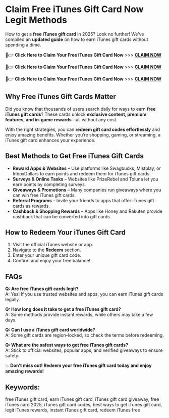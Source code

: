 
# Claim Free iTunes Gift Card Now Legit Methods

How to get a **free iTunes gift card** in 2025? Look no further! We’ve compiled an **updated guide** on how to earn iTunes gift cards without spending a dime.

🔴👉 **Click Here to Claim Your Free iTunes Gift Card Now** >>> [ **CLAIM NOW** ](https://apkhub.site/)

🔴👉 **Click Here to Claim Your Free iTunes Gift Card Now** >>> [ **CLAIM NOW** ](https://apkhub.site/)

🔴👉 **Click Here to Claim Your Free iTunes Gift Card Now** >>> [ **CLAIM NOW** ](https://apkhub.site/)


## Why Free iTunes Gift Cards Matter

Did you know that thousands of users search daily for ways to earn **free iTunes gift cards**? These cards unlock **exclusive content, premium features, and in-game rewards**—all without any cost.

With the right strategies, you can **redeem gift card codes effortlessly** and enjoy amazing benefits. Whether you’re shopping, gaming, or streaming, a iTunes gift card enhances your experience.

## Best Methods to Get Free iTunes Gift Cards

- **Reward Apps & Websites** – Use platforms like Swagbucks, Mistplay, or InboxDollars to earn points and redeem them for iTunes gift cards.
- **Surveys & Online Tasks** – Websites like PrizeRebel and Toluna let you earn points by completing surveys.
- **Giveaways & Promotions** – Many companies run giveaways where you can win free iTunes gift cards.
- **Referral Programs** – Invite your friends to apps that offer iTunes gift cards as rewards.
- **Cashback & Shopping Rewards** – Apps like Honey and Rakuten provide cashback that can be converted into gift cards.

## How to Redeem Your iTunes Gift Card

1. Visit the official iTunes website or app.
2. Navigate to the **Redeem** section.
3. Enter your unique gift card code.
4. Confirm and enjoy your free balance!

## FAQs
**Q: Are free iTunes gift cards legit?**  
A: Yes! If you use trusted websites and apps, you can earn iTunes gift cards legally.

**Q: How long does it take to get a free iTunes gift card?**  
A: Some methods provide instant rewards, while others may take a few days.

**Q: Can I use a iTunes gift card worldwide?**  
A: Some gift cards are region-locked, so check the terms before redeeming.

**Q: What are the safest ways to get free iTunes gift cards?**  
A: Stick to official websites, popular apps, and verified giveaways to ensure safety.

💥 **Don’t miss out! Redeem your free iTunes gift card today and enjoy amazing rewards!**

## Keywords:
free iTunes gift card, earn iTunes gift card, iTunes gift card giveaway, free iTunes card 2025, iTunes gift card codes, best ways to get iTunes gift card, legit iTunes rewards, instant iTunes gift card, redeem iTunes free
